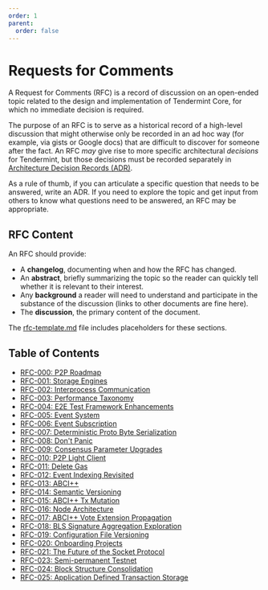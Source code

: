 ```yaml
---
order: 1
parent:
  order: false
---
```


# Requests for Comments

A Request for Comments (RFC) is a record of discussion on an open-ended topic
related to the design and implementation of Tendermint Core, for which no
immediate decision is required.

The purpose of an RFC is to serve as a historical record of a high-level
discussion that might otherwise only be recorded in an ad hoc way (for example,
via gists or Google docs) that are difficult to discover for someone after the
fact. An RFC _may_ give rise to more specific architectural _decisions_ for
Tendermint, but those decisions must be recorded separately in [Architecture
Decision Records (ADR)](./../architecture).

As a rule of thumb, if you can articulate a specific question that needs to be
answered, write an ADR. If you need to explore the topic and get input from
others to know what questions need to be answered, an RFC may be appropriate.

## RFC Content

An RFC should provide:

- A **changelog**, documenting when and how the RFC has changed.
- An **abstract**, briefly summarizing the topic so the reader can quickly tell
  whether it is relevant to their interest.
- Any **background** a reader will need to understand and participate in the
  substance of the discussion (links to other documents are fine here).
- The **discussion**, the primary content of the document.

The [rfc-template.md](./rfc-template.md) file includes placeholders for these
sections.

## Table of Contents

- [RFC-000: P2P Roadmap](./rfc-000-p2p-roadmap.rst)
- [RFC-001: Storage Engines](./rfc-001-storage-engine.rst)
- [RFC-002: Interprocess Communication](./rfc-002-ipc-ecosystem.md)
- [RFC-003: Performance Taxonomy](./rfc-003-performance-questions.md)
- [RFC-004: E2E Test Framework Enhancements](./rfc-004-e2e-framework.rst)
- [RFC-005: Event System](./rfc-005-event-system.rst)
- [RFC-006: Event Subscription](./rfc-006-event-subscription.md)
- [RFC-007: Deterministic Proto Byte Serialization](./rfc-007-deterministic-proto-bytes.md)
- [RFC-008: Don't Panic](./rfc-008-do-not-panic.md)
- [RFC-009: Consensus Parameter Upgrades](./rfc-009-consensus-parameter-upgrades.md)
- [RFC-010: P2P Light Client](./rfc-010-p2p-light-client.rst)
- [RFC-011: Delete Gas](./rfc-011-delete-gas.md)
- [RFC-012: Event Indexing Revisited](./rfc-012-custom-indexing.md)
- [RFC-013: ABCI++](./rfc-013-abci++.md)
- [RFC-014: Semantic Versioning](./rfc-014-semantic-versioning.md)
- [RFC-015: ABCI++ Tx Mutation](./rfc-015-abci++-tx-mutation.md)
- [RFC-016: Node Architecture](./rfc-016-node-architecture.md)
- [RFC-017: ABCI++ Vote Extension Propagation](./rfc-017-abci++-vote-extension-propag.md)
- [RFC-018: BLS Signature Aggregation Exploration](./rfc-018-bls-agg-exploration.md)
- [RFC-019: Configuration File Versioning](./rfc-019-config-version.md)
- [RFC-020: Onboarding Projects](./rfc-020-onboarding-projects.rst)
- [RFC-021: The Future of the Socket Protocol](./rfc-021-socket-protocol.md)
- [RFC-023: Semi-permanent Testnet](./rfc-023-semi-permanent-testnet.md)
- [RFC-024: Block Structure Consolidation](./rfc-024-block-structure-consolidation.md)
- [RFC-025: Application Defined Transaction Storage](./rfc-025-support-app-side-mempool.md)

<!-- - [RFC-NNN: Title](./rfc-NNN-title.md) -->
